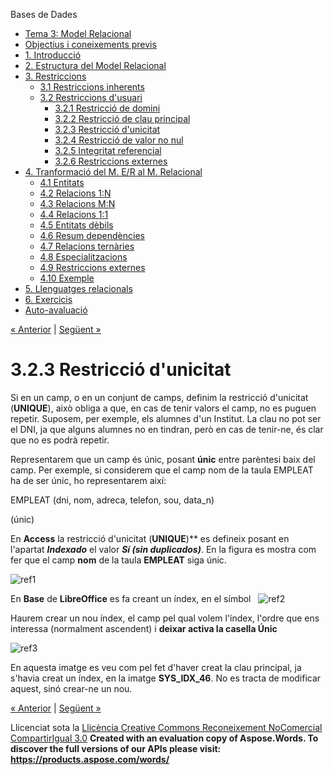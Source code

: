 Bases de Dades

- [Tema 3: Model Relacional](index.md)
- [Objectius i coneixements previs](objectius_i_coneixements_previs.md)
- [1. Introducció](1_introducci.md)
- [2. Estructura del Model Relacional](2_estructura_del_model_relacional.md)
- [3. Restriccions](3_restriccions.md) 
  - [3.1 Restriccions inherents](31_restriccions_inherents.md)
  - [3.2 Restriccions d'usuari](32_restriccions_dusuari.md) 
    - [3.2.1 Restricció de domini](321_restricci_de_domini.md)
    - [3.2.2 Restricció de clau principal](322_restricci_de_clau_principal.md)
    - [3.2.3 Restricció d'unicitat](323_restricci_dunicitat.md)
    - [3.2.4 Restricció de valor no nul](324_restricci_de_valor_no_nul.md)
    - [3.2.5 Integritat referencial](325_integritat_referencial.md)
    - [3.2.6 Restriccions externes](326_restriccions_externes.md)
- [4. Tranformació del M. E/R al M. Relacional](4_tranformaci_del_m_er_al_m_relacional.md) 
  - [4.1 Entitats](41_entitats.md)
  - [4.2 Relacions 1:N](42_relacions_1n.md)
  - [4.3 Relacions M:N](43_relacions_mn.md)
  - [4.4 Relacions 1:1](44_relacions_11.md)
  - [4.5 Entitats dèbils](45_entitats_dbils.md)
  - [4.6 Resum dependències](46_resum_dependncies.md)
  - [4.7 Relacions ternàries](47_relacions_ternries.md)
  - [4.8 Especialitzacions](48_especialitzacions.md)
  - [4.9 Restriccions externes](49_restriccions_externes.md)
  - [4.10 Exemple](410_exemple.md)
- [5. Llenguatges relacionals](5_llenguatges_relacionals.md)
- [6. Exercicis](6_exercicis.md)
- [Auto-avaluació](autoavaluaci.md)

[« Anterior](322_restricci_de_clau_principal.md) | [Següent »](324_restricci_de_valor_no_nul.md)
# <a name="main"></a>**3.2.3 Restricció d'unicitat**


Si en un camp, o en un conjunt de camps, definim la restricció d'unicitat (**UNIQUE**), això obliga a que, en cas de tenir valors el camp, no es puguen repetir. Suposem, per exemple, els alumnes d'un Institut. La clau no pot ser el DNI, ja que alguns alumnes no en tindran, però en cas de tenir-ne, és clar que no es podrà repetir.

Representarem que un camp és únic, posant **únic** entre parèntesi baix del camp. Per exemple, si considerem que el camp nom de la taula EMPLEAT ha de ser únic, ho representarem així:

EMPLEAT (dni, nom, adreca, telefon, sou, data\_n) 

(únic)



En **Access** la restricció d'unicitat (**UNIQUE**)** es defineix posant en l'apartat ***Indexado*** el valor ***Sí (sin duplicados)***. En la figura es mostra com fer que el camp **nom** de la taula **EMPLEAT** siga únic.

![ref1]

En **Base** de **LibreOffice** es fa creant un índex, en el símbol   ![ref2]

Haurem crear un nou índex, el camp pel qual volem l'índex, l'ordre que ens interessa (normalment ascendent) i **deixar activa la casella Únic**

![ref3]

En aquesta imatge es veu com pel fet d'haver creat la clau principal, ja s'havia creat un índex, en la imatge **SYS\_IDX\_46**. No es tracta de modificar aquest, sinó crear-ne un nou.

[« Anterior](322_restricci_de_clau_principal.md) | [Següent »](324_restricci_de_valor_no_nul.md)

Llicenciat sota la [Llicència Creative Commons Reconeixement NoComercial CompartirIgual 3.0](http://creativecommons.org/licenses/by-nc-sa/3.0/)
**Created with an evaluation copy of Aspose.Words. To discover the full versions of our APIs please visit: https://products.aspose.com/words/**

[ref1]: 323_restricci_dunicitat.002.png
[ref2]: 323_restricci_dunicitat.003.png
[ref3]: 323_restricci_dunicitat.004.png
